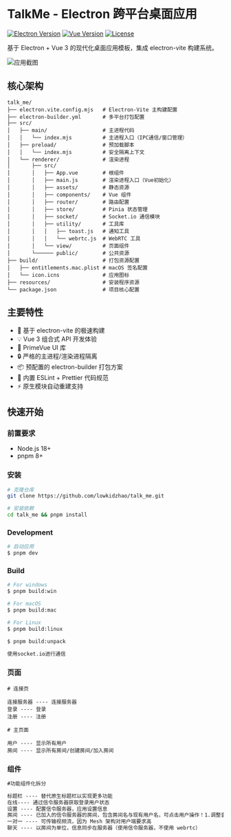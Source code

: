 # TalkMe - Electron 跨平台桌面应用

[![Electron Version](https://img.shields.io/badge/Electron-34.2.0-blue.svg)](https://electronjs.org/)
[![Vue Version](https://img.shields.io/badge/Vue-3.5.13-brightgreen.svg)](https://vuejs.org/)
[![License](https://img.shields.io/badge/License-MIT-green.svg)](https://opensource.org/licenses/MIT)

基于 Electron + Vue 3 的现代化桌面应用模板，集成 electron-vite 构建系统。

![应用截图](public/screenshot.png)

## 核心架构

```plaintext
talk_me/
├── electron.vite.config.mjs   # Electron-Vite 主构建配置
├── electron-builder.yml       # 多平台打包配置
├── src/
│   ├── main/                  # 主进程代码
│   │   └── index.mjs          # 主进程入口（IPC通信/窗口管理）
│   ├── preload/               # 预加载脚本
│   │   └── index.mjs          # 安全隔离上下文
│   └── renderer/              # 渲染进程
│       ├── src/
│       │   ├── App.vue        # 根组件
│       │   ├── main.js        # 渲染进程入口（Vue初始化）
│       │   ├── assets/        # 静态资源
│       │   ├── components/    # Vue 组件
│       │   ├── router/        # 路由配置
│       │   ├── store/         # Pinia 状态管理
│       │   ├── socket/        # Socket.io 通信模块
│       │   ├── utility/       # 工具库
│       │   │   ├── toast.js   # 通知工具
│       │   │   └── webrtc.js  # WebRTC 工具
│       │   └── view/          # 页面组件
│       └────── public/        # 公共资源
├── build/                     # 打包资源配置
│   ├── entitlements.mac.plist # macOS 签名配置
│   └── icon.icns              # 应用图标
├── resources/                 # 安装程序资源
└── package.json               # 项目核心配置
```

## 主要特性

- 🚀 基于 electron-vite 的极速构建
- 💡 Vue 3 组合式 API 开发体验
- 🎨 PrimeVue UI 库
- 🔒 严格的主进程/渲染进程隔离
- 📦 预配置的 electron-builder 打包方案
- 🔧 内置 ESLint + Prettier 代码规范
- ⚡ 原生模块自动重建支持

## 快速开始

### 前置要求

- Node.js 18+
- pnpm 8+

### 安装

```bash
# 克隆仓库
git clone https://github.com/lowkidzhao/talk_me.git

# 安装依赖
cd talk_me && pnpm install

```

### Development

```bash
# 启动应用
$ pnpm dev
```

### Build

```bash
# For windows
$ pnpm build:win

# For macOS
$ pnpm build:mac

# For Linux
$ pnpm build:linux

$ pnpm build:unpack
```

```bash
使用socket.io进行通信
```

### 页面

```1c
# 连接页

连接服务器 ---- 连接服务器
登录 ---- 登录
注册 ---- 注册

# 主页面

用户 ---- 显示所有用户
房间 ---- 显示所有房间/创建房间/加入房间
```

### 组件

```markdown
#功能组件化拆分

标题栏 ---- 替代原生标题栏以实现更多功能
在线---- 通过信令服务器获取登录用户状态
设置 ---- 配置信令服务器，应用设置信息
房间 ---- 已加入的信令服务器的房间，包含房间名与现有用户名，可点击用户操作！1.调整音量
一对一 ---- 可传输视频流，因为 Mesh 架构对用户端要求高
聊天 ---- 以房间为单位，信息同步在服务器（使用信令服务器，不使用 webrtc）
```
